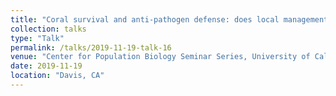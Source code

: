 ```yaml
---
title: "Coral survival and anti-pathogen defense: does local management matter?"
collection: talks
type: "Talk"
permalink: /talks/2019-11-19-talk-16
venue: "Center for Population Biology Seminar Series, University of California, Davis"
date: 2019-11-19
location: "Davis, CA"
---
```



